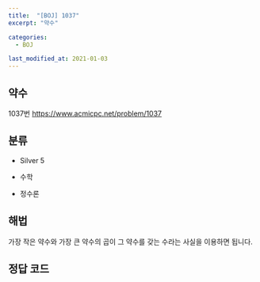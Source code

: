 ```yaml
---
title:  "[BOJ] 1037"
excerpt: "약수"

categories:
  - BOJ

last_modified_at: 2021-01-03
---
```


## 약수

1037번 <https://www.acmicpc.net/problem/1037>

## 분류
* Silver 5

* 수학
* 정수론

## 해법
가장 작은 약수와 가장 큰 약수의 곱이 그 약수를 갖는 수라는 사실을 이용하면 됩니다.

## 정답 코드
<script src="https://gist.github.com/Geniemo/c1dfa0e43fcf95231c1a6f65ed71df1c.js"></script>
